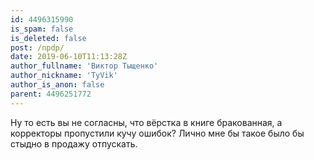```yaml
---
id: 4496315990
is_spam: false
is_deleted: false
post: /npdp/
date: 2019-06-10T11:13:28Z
author_fullname: 'Виктор Тыщенко'
author_nickname: 'TyVik'
author_is_anon: false
parent: 4496251772
---
```


<p>Ну то есть вы не согласны, что вёрстка в книге бракованная, а корректоры пропустили кучу ошибок? Лично мне бы такое было бы стыдно в продажу отпускать.</p>
